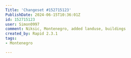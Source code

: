 ```yaml
---
Title: 'Changeset #152715123'
PublishDate: 2024-06-15T10:36:01Z
id: 152715123
user: Simon0997
comment: Niksic, Montenegro, added landuse, buildings
created_by: Rapid 2.3.1
tags:
- Montenegro

---
```

